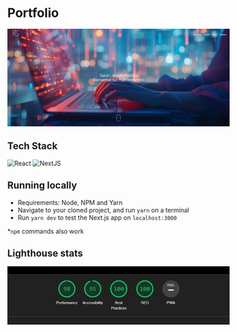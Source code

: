 # Portfolio
![screenshot](https://github.com/priscillagoessens/PriscillaGoessens/blob/a0f20954e8ba3a1830afbfce01e6a9df287f36ca/public/portfolio.PNG)


## Tech Stack

![React](https://img.shields.io/badge/React-20232A?style=for-the-badge&logo=react&logoColor=61DAFB)
![NextJS](https://img.shields.io/badge/Nextjs-000000?style=for-the-badge&logo=next.js&logoColor=white)


## Running locally
- Requirements: Node, NPM and Yarn
- Navigate to your cloned project, and run `yarn` on a terminal
- Run `yarn dev` to test the Next.js app on `localhost:3000`


*`npm` commands also work

## Lighthouse stats
![image](https://github.com/priscillagoessens/PriscillaGoessens/blob/a0f20954e8ba3a1830afbfce01e6a9df287f36ca/public/ligthHouseResult.PNG)

<!-- ![views](https://githits.vercel.app/api/views?user=kausko&repo=Portfolio&mode=dark&disable=Total) -->